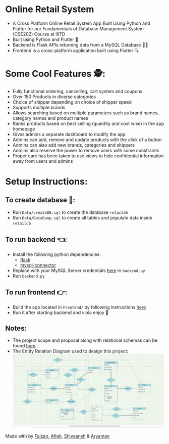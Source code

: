 # Online Retail System
- A Cross Platform Online Retail System App Built Using Python and Flutter for our Fundamentals of Database Management System (CSE202) Course at IIITD
- Built using Python and Flutter 🎉
- Backend is Flask APIs returning data from a MySQL Database 🧑‍💻
- Frontend is a cross-platform application built using Flutter 🔍

# Some Cool Features 🕵️:
- Fully functional ordering, cancelling, cart system and coupons.
- Over 150 Products in diverse categories
- Choice of shipper depending on choice of shipper speed
- Supports multiple brands
- Allows searching based on multiple parameters such as brand names, category names and product names
- Ranks products based on best selling (quantity and cost wise) in the app homepage
- Gives admins a separate dashboard to modify the app
- Admins can add, remove and update products with the click of a button
- Admins can also add new brands, categories and shippers
- Admins also reserve the power to remove users with some constraints
- Proper care has been taken to use views to hide confidential information away from users and admins 

# Setup Instructions:

## To create database 📅:
- Run `Data/createDB.sql` to create the database `retaildb`
- Run `Data/DataDump.sql` to create all tables and populate data inside `retaildb`

## To run backend 👈:
- Install the following python dependencies:
  - [flask](https://flask.palletsprojects.com/en/2.1.x/)
  - [mysql-connector](https://github.com/mysql/mysql-connector-python)
- Replace with your MySQL Server credentials [here](https://github.com/aflah02/DBMS_Project/blob/b0e70229fc58b750a9858b558403c4ee734182d5/APIs/backend.py#L7) in `backend.py`
- Run `backend.py`

## To run frontend 👉:
- Build the app located in `FrontEnd/` by following instructions [here](https://www.geeksforgeeks.org/how-to-install-flutter-on-visual-studio-code/)
- Run it after starting backend and viola enjoy 🎇

## Notes:
 - The project scope and proposal along with relational schemas can be found [here](https://github.com/aflah02/DBMS_Project/blob/main/Final%20Project%20proposal.pdf)
 - The Entity Relation Diagram used to design this project:
   ![ERD](https://raw.githubusercontent.com/aflah02/DBMS_Project/main/Diagrams/ERD.png)
  
Made with  by [Faizan](https://github.com/FaizanHaider20083), [Aflah](https://github.com/aflah02), [Shivaansh](https://github.com/shivaansh2020122) & [Aryaman](https://github.com/rainaarya)
